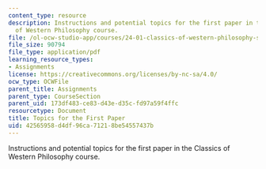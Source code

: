 ```yaml
---
content_type: resource
description: Instructions and potential topics for the first paper in the Classics
  of Western Philosophy course.
file: /ol-ocw-studio-app/courses/24-01-classics-of-western-philosophy-spring-2016/42565958d4df96ca71218be54557437b_MIT24_01S16_Paper1.pdf
file_size: 90794
file_type: application/pdf
learning_resource_types:
- Assignments
license: https://creativecommons.org/licenses/by-nc-sa/4.0/
ocw_type: OCWFile
parent_title: Assignments
parent_type: CourseSection
parent_uid: 173df483-ce83-d43e-d35c-fd97a59f4ffc
resourcetype: Document
title: Topics for the First Paper
uid: 42565958-d4df-96ca-7121-8be54557437b
---
```

Instructions and potential topics for the first paper in the Classics of Western Philosophy course.